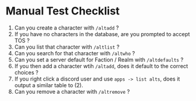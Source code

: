 # Manual Test Checklist

1. Can you create a character with `/altadd` ?
1. If you have no characters in the database, are you prompted to accept TOS ?
1. Can you list that character with `/altlist` ?
1. Can you search for that character with `/altwho` ?
1. Can you set a server default for Faction / Realm with `/altdefaults` ?
1. If you then add a character wtih `/altadd`, does it default to the correct choices ?
1. If you right click a discord user and use `apps -> list alts`, does it output a similar table to (2).
1. Can you remove a character with `/altremove` ?
